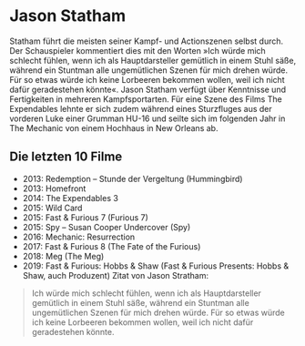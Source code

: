 # Jason Statham
Statham führt die meisten seiner Kampf- und Actionszenen selbst durch. Der Schauspieler kommentiert dies mit den Worten »Ich würde mich schlecht fühlen, wenn ich als Hauptdarsteller gemütlich in einem Stuhl säße, während ein Stuntman alle ungemütlichen Szenen für mich drehen würde. Für so etwas würde ich keine Lorbeeren bekommen wollen, weil ich nicht dafür geradestehen könnte«. Jason Statham verfügt über Kenntnisse und Fertigkeiten in mehreren Kampfsportarten. Für eine Szene des Films The Expendables lehnte er sich zudem während eines Sturzfluges aus der vorderen Luke einer Grumman HU-16 und seilte sich im folgenden Jahr in The Mechanic von einem Hochhaus in New Orleans ab.
## Die letzten 10 Filme
* 2013: Redemption – Stunde der Vergeltung (Hummingbird)
* 2013: Homefront
* 2014: The Expendables 3
* 2015: Wild Card
* 2015: Fast & Furious 7 (Furious 7)
* 2015: Spy – Susan Cooper Undercover (Spy)
* 2016: Mechanic: Resurrection
* 2017: Fast & Furious 8 (The Fate of the Furious)
* 2018: Meg (The Meg)
* 2019: Fast & Furious: Hobbs & Shaw (Fast & Furious Presents: Hobbs & Shaw, auch Produzent)
Zitat von Jason Stratham:

> Ich würde mich schlecht fühlen, 
> wenn ich als Hauptdarsteller gemütlich in einem Stuhl säße, 
> während ein Stuntman alle ungemütlichen Szenen für mich drehen würde. 
> Für so etwas würde ich keine Lorbeeren bekommen wollen, 
> weil ich nicht dafür geradestehen könnte.